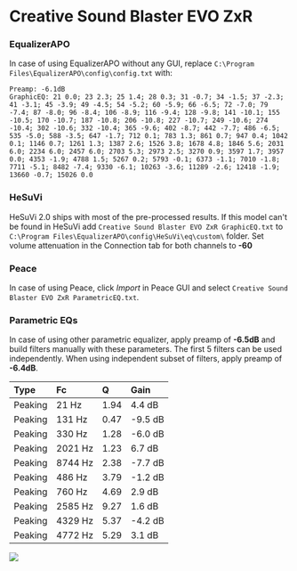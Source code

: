 # Creative Sound Blaster EVO ZxR

### EqualizerAPO
In case of using EqualizerAPO without any GUI, replace `C:\Program Files\EqualizerAPO\config\config.txt`
with:
```
Preamp: -6.1dB
GraphicEQ: 21 0.0; 23 2.3; 25 1.4; 28 0.3; 31 -0.7; 34 -1.5; 37 -2.3; 41 -3.1; 45 -3.9; 49 -4.5; 54 -5.2; 60 -5.9; 66 -6.5; 72 -7.0; 79 -7.4; 87 -8.0; 96 -8.4; 106 -8.9; 116 -9.4; 128 -9.8; 141 -10.1; 155 -10.5; 170 -10.7; 187 -10.8; 206 -10.8; 227 -10.7; 249 -10.6; 274 -10.4; 302 -10.6; 332 -10.4; 365 -9.6; 402 -8.7; 442 -7.7; 486 -6.5; 535 -5.0; 588 -3.5; 647 -1.7; 712 0.1; 783 1.3; 861 0.7; 947 0.4; 1042 0.1; 1146 0.7; 1261 1.3; 1387 2.6; 1526 3.8; 1678 4.8; 1846 5.6; 2031 6.0; 2234 6.0; 2457 6.0; 2703 5.3; 2973 2.5; 3270 0.9; 3597 1.7; 3957 0.0; 4353 -1.9; 4788 1.5; 5267 0.2; 5793 -0.1; 6373 -1.1; 7010 -1.8; 7711 -5.1; 8482 -7.4; 9330 -6.1; 10263 -3.6; 11289 -2.6; 12418 -1.9; 13660 -0.7; 15026 0.0
```

### HeSuVi
HeSuVi 2.0 ships with most of the pre-processed results. If this model can't be found in HeSuVi add
`Creative Sound Blaster EVO ZxR GraphicEQ.txt` to `C:\Program Files\EqualizerAPO\config\HeSuVi\eq\custom\` folder.
Set volume attenuation in the Connection tab for both channels to **-60**

### Peace
In case of using Peace, click *Import* in Peace GUI and select `Creative Sound Blaster EVO ZxR ParametricEQ.txt`.

### Parametric EQs
In case of using other parametric equalizer, apply preamp of **-6.5dB** and build filters manually
with these parameters. The first 5 filters can be used independently.
When using independent subset of filters, apply preamp of **-6.4dB**.

| Type    | Fc      |    Q | Gain    |
|:--------|:--------|:-----|:--------|
| Peaking | 21 Hz   | 1.94 | 4.4 dB  |
| Peaking | 131 Hz  | 0.47 | -9.5 dB |
| Peaking | 330 Hz  | 1.28 | -6.0 dB |
| Peaking | 2021 Hz | 1.23 | 6.7 dB  |
| Peaking | 8744 Hz | 2.38 | -7.7 dB |
| Peaking | 486 Hz  | 3.79 | -1.2 dB |
| Peaking | 760 Hz  | 4.69 | 2.9 dB  |
| Peaking | 2585 Hz | 9.27 | 1.6 dB  |
| Peaking | 4329 Hz | 5.37 | -4.2 dB |
| Peaking | 4772 Hz | 5.29 | 3.1 dB  |

![](https://raw.githubusercontent.com/jaakkopasanen/AutoEq/master/results/rtings/avg/Creative%20Sound%20Blaster%20EVO%20ZxR/Creative%20Sound%20Blaster%20EVO%20ZxR.png)